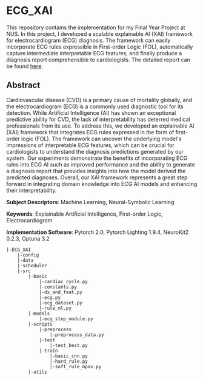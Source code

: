 # ECG_XAI

This repository contains the implementation for my Final Year Project at NUS. In this project, I developed a scalable explainable AI (XAI) framework for electrocardiogram (ECG) diagnosis. The framework can easily incorporate ECG rules expressible in First-order Logic (FOL), automatically capture intermediate interpretable ECG features, and finally produce a diagnosis report comprehensible to cardiologists. The detailed report can be found [here](Final_Report.pdf).



## Abstract

Cardiovascular disease (CVD) is a primary cause of mortality globally, and the electrocardiogram (ECG) is a commonly used diagnostic tool for its detection. While Artificial Intelligence (AI) has shown an exceptional predictive ability for CVD, the lack of interpretability has deterred medical professionals from its use. To address this, we developed an explainable AI (XAI) framework that integrates ECG rules expressed in the form of first-order logic (FOL). The framework can uncover the underlying model's impressions of interpretable ECG features, which can be crucial for cardiologists to understand the diagnosis predictions generated by our system. Our experiments demonstrate the benefits of incorporating ECG rules into ECG AI such as improved performance and the ability to generate a diagnosis report that provides insights into how the model derived the predicted diagnoses. Overall, our XAI framework represents a great step forward in integrating domain knowledge into ECG AI models and enhancing their interpretability.



**Subject Descriptors**: Machine Learning, Neural-Symbolic Learning

**Keywords**: Explainable Artificial Intelligence, First-order Logic, Electrocardiogram

**Implementation Software**: Pytorch 2.0, Pytorch Lighting 1.9.4, NeuroKit2 0.2.3, Optuna 3.2



```
|-ECG_XAI
	|-config
	|-data
	|-scheduler
	|-src
		|-basic
			|-cardiac_cycle.py
			|-constants.py
			|-dx_and_feat.py
			|-ecg.py
			|-ecg_dataset.py
			|-rule_ml.py
		|-models
			|-ecg_step_module.py
		|-scripts
			|-preprocess
				|-preprocess_data.py
			|-test
				|-test_best.py
			|-train
				|-basic_cnn.py
				|-hard_rule.py
				|-soft_rule_mpav.py
		|-utils
```

